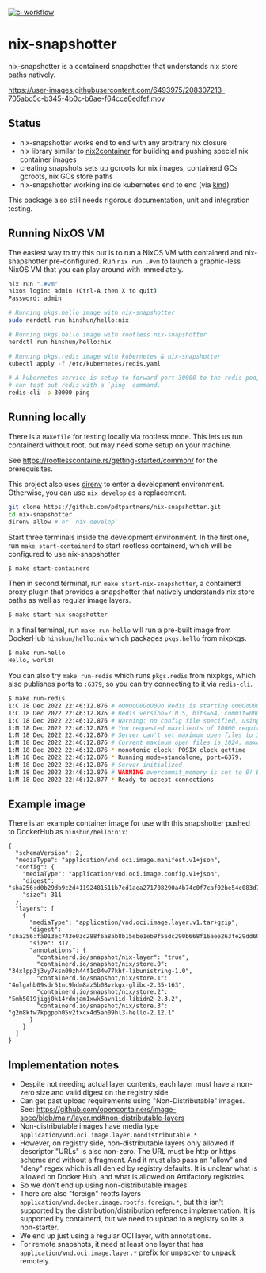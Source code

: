 [![ci workflow](https://github.com/pdtpartners/nix-snapshotter/actions/workflows/ci.yml/badge.svg)](https://github.com/pdtpartners/nix-snapshotter/actions?query=workflow%3ACI)
# nix-snapshotter

nix-snapshotter is a containerd snapshotter that understands nix store paths natively.

https://user-images.githubusercontent.com/6493975/208307213-705abd5c-b345-4b0c-b6ae-f64cce6edfef.mov

## Status

- nix-snapshotter works end to end with any arbitrary nix closure
- nix library similar to [nix2container](https://github.com/nlewo/nix2container) for building and pushing special nix container images
- creating snapshots sets up gcroots for nix images, containerd GCs gcroots, nix GCs store paths
- nix-snapshotter working inside kubernetes end to end (via [kind](https://kind.sigs.k8s.io/))

This package also still needs rigorous documentation, unit and integration testing.

## Running NixOS VM

The easiest way to try this out is to run a NixOS VM with containerd and
nix-snapshotter pre-configured. Run `nix run .#vm` to launch a graphic-less
NixOS VM that you can play around with immediately.

```sh
nix run ".#vm"
nixos login: admin (Ctrl-A then X to quit)
Password: admin

# Running pkgs.hello image with nix-snapshotter
sudo nerdctl run hinshun/hello:nix

# Running pkgs.hello image with rootless nix-snapshotter
nerdctl run hinshun/hello:nix

# Running pkgs.redis image with kubernetes & nix-snapshotter
kubectl apply -f /etc/kubernetes/redis.yaml

# A kubernetes service is setup to forward port 30000 to the redis pod, so you
# can test out redis with a `ping` command.
redis-cli -p 30000 ping
```

## Running locally

There is a `Makefile` for testing locally via rootless mode. This lets us run
containerd without root, but may need some setup on your machine.

See https://rootlesscontaine.rs/getting-started/common/ for the prerequisites.

This project also uses [direnv](https://github.com/direnv/direnv) to enter a
development environment. Otherwise, you can use `nix develop` as a replacement.

```sh
git clone https://github.com/pdtpartners/nix-snapshotter.git
cd nix-snapshotter
direnv allow # or `nix develop`
```

Start three terminals inside the development environment. In the first one,
run `make start-containerd` to start rootless containerd, which will be
configured to use nix-snapshotter.

```sh
$ make start-containerd
```

Then in second terminal, run `make start-nix-snapshotter`, a containerd proxy
plugin that provides a snapshotter that natively understands nix store paths
as well as regular image layers.

```sh
$ make start-nix-snapshotter
```

In a final terminal, run `make run-hello` will run a pre-built image from
DockerHub `hinshun/hello:nix` which packages `pkgs.hello` from nixpkgs.

```sh
$ make run-hello
Hello, world!
```

You can also try `make run-redis` which runs `pkgs.redis` from nixpkgs, which
also publishes ports to `:6379`, so you can try connecting to it via
`redis-cli`.

```sh
$ make run-redis
1:C 18 Dec 2022 22:46:12.876 # oO0OoO0OoO0Oo Redis is starting oO0OoO0OoO0Oo
1:C 18 Dec 2022 22:46:12.876 # Redis version=7.0.5, bits=64, commit=00000000, modified=0, pid=1, just started
1:C 18 Dec 2022 22:46:12.876 # Warning: no config file specified, using the default config. In order to specify a config file use /nix/store/73cbgwvajchl067nv1jx43i65xxablri-redis-7.0.5/bin/redis-server /path/to/redis.conf
1:M 18 Dec 2022 22:46:12.876 # You requested maxclients of 10000 requiring at least 10032 max file descriptors.
1:M 18 Dec 2022 22:46:12.876 # Server can't set maximum open files to 10032 because of OS error: Operation not permitted.
1:M 18 Dec 2022 22:46:12.876 # Current maximum open files is 1024. maxclients has been reduced to 992 to compensate for low ulimit. If you need higher maxclients increase 'ulimit -n'.
1:M 18 Dec 2022 22:46:12.876 * monotonic clock: POSIX clock_gettime
1:M 18 Dec 2022 22:46:12.876 * Running mode=standalone, port=6379.
1:M 18 Dec 2022 22:46:12.876 # Server initialized
1:M 18 Dec 2022 22:46:12.876 # WARNING overcommit_memory is set to 0! Background save may fail under low memory condition. To fix this issue add 'vm.overcommit_memory = 1' to /etc/sysctl.conf and then reboot or run the command 'sysctl vm.overcommit_memory=1' for this to take effect.
1:M 18 Dec 2022 22:46:12.877 * Ready to accept connections
```

## Example image

There is an example container image for use with this snapshotter pushed to DockerHub as `hinshun/hello:nix`:

```
{
  "schemaVersion": 2,
  "mediaType": "application/vnd.oci.image.manifest.v1+json",
  "config": {
    "mediaType": "application/vnd.oci.image.config.v1+json",
    "digest": "sha256:d0b29db9c2d41192481511b7ed1aea271708290a4b74c0f7caf02be54c083d7b",
    "size": 311
  },
  "layers": [
    {
      "mediaType": "application/vnd.oci.image.layer.v1.tar+gzip",
      "digest": "sha256:fa013ec743e03c288f6a8ab8b15ebe1eb9f56dc290b668f16aee263fe29dd600",
      "size": 317,
      "annotations": {
        "containerd.io/snapshot/nix-layer": "true",
        "containerd.io/snapshot/nix/store.0": "34xlpp3j3vy7ksn09zh44f1c04w77khf-libunistring-1.0",
        "containerd.io/snapshot/nix/store.1": "4nlgxhb09sdr51nc9hdm8az5b08vzkgx-glibc-2.35-163",
        "containerd.io/snapshot/nix/store.2": "5mh5019jigj0k14rdnjam1xwk5avn1id-libidn2-2.3.2",
        "containerd.io/snapshot/nix/store.3": "g2m8kfw7kpgpph05v2fxcx4d5an09hl3-hello-2.12.1"
      }
    }
  ]
}
```

## Implementation notes
- Despite not needing actual layer contents, each layer must have a non-zero
  size and valid digest on the registry side.
- Can get past upload requirements using "Non-Distributable" images.
  See: https://github.com/opencontainers/image-spec/blob/main/layer.md#non-distributable-layers
- Non-distributable images have media type `application/vnd.oci.image.layer.nondistributable.*`
- However, on registry side, non-distributable layers only allowed if
  descriptor "URLs" is also non-zero. The URL must be http or https scheme and
  without a fragment. And it must also pass an "allow" and "deny" regex which is
  all denied by registry defaults. It is unclear what is allowed on Docker Hub,
  and what is allowed on Artifactory registries.
- So we don't end up using non-distributable images.
- There are also "foreign" rootfs layers `application/vnd.docker.image.rootfs.foreign.*`,
  but this isn't supported by the distribution/distribution reference implementation.
  It is supported by containerd, but we need to upload to a registry so its a
  non-starter.
- We end up just using a regular OCI layer, with annotations.
- For remote snapshots, it need at least one layer that has
  `application/vnd.oci.image.layer.*` prefix for unpacker to unpack remotely.
